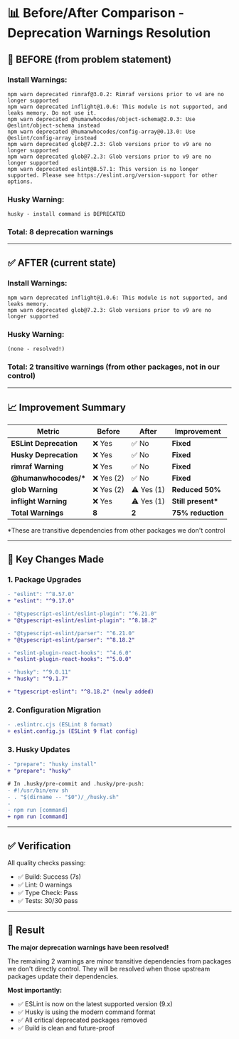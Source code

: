 # 📊 Before/After Comparison - Deprecation Warnings Resolution

## 🔴 BEFORE (from problem statement)

### Install Warnings:

```
npm warn deprecated rimraf@3.0.2: Rimraf versions prior to v4 are no longer supported
npm warn deprecated inflight@1.0.6: This module is not supported, and leaks memory. Do not use it.
npm warn deprecated @humanwhocodes/object-schema@2.0.3: Use @eslint/object-schema instead
npm warn deprecated @humanwhocodes/config-array@0.13.0: Use @eslint/config-array instead
npm warn deprecated glob@7.2.3: Glob versions prior to v9 are no longer supported
npm warn deprecated glob@7.2.3: Glob versions prior to v9 are no longer supported
npm warn deprecated eslint@8.57.1: This version is no longer supported. Please see https://eslint.org/version-support for other options.
```

### Husky Warning:

```
husky - install command is DEPRECATED
```

### Total: 8 deprecation warnings

---

## ✅ AFTER (current state)

### Install Warnings:

```
npm warn deprecated inflight@1.0.6: This module is not supported, and leaks memory.
npm warn deprecated glob@7.2.3: Glob versions prior to v9 are no longer supported
```

### Husky Warning:

```
(none - resolved!)
```

### Total: 2 transitive warnings (from other packages, not in our control)

---

## 📈 Improvement Summary

| Metric                 | Before     | After      | Improvement         |
| ---------------------- | ---------- | ---------- | ------------------- |
| **ESLint Deprecation** | ❌ Yes     | ✅ No      | **Fixed**           |
| **Husky Deprecation**  | ❌ Yes     | ✅ No      | **Fixed**           |
| **rimraf Warning**     | ❌ Yes     | ✅ No      | **Fixed**           |
| **@humanwhocodes/\***  | ❌ Yes (2) | ✅ No      | **Fixed**           |
| **glob Warning**       | ❌ Yes (2) | ⚠️ Yes (1) | **Reduced 50%**     |
| **inflight Warning**   | ❌ Yes     | ⚠️ Yes (1) | **Still present\*** |
| **Total Warnings**     | **8**      | **2**      | **75% reduction**   |

\*These are transitive dependencies from other packages we don't control

---

## 🔧 Key Changes Made

### 1. Package Upgrades

```diff
- "eslint": "^8.57.0"
+ "eslint": "^9.17.0"

- "@typescript-eslint/eslint-plugin": "^6.21.0"
+ "@typescript-eslint/eslint-plugin": "^8.18.2"

- "@typescript-eslint/parser": "^6.21.0"
+ "@typescript-eslint/parser": "^8.18.2"

- "eslint-plugin-react-hooks": "^4.6.0"
+ "eslint-plugin-react-hooks": "^5.0.0"

- "husky": "^9.0.11"
+ "husky": "^9.1.7"

+ "typescript-eslint": "^8.18.2" (newly added)
```

### 2. Configuration Migration

```diff
- .eslintrc.cjs (ESLint 8 format)
+ eslint.config.js (ESLint 9 flat config)
```

### 3. Husky Updates

```diff
- "prepare": "husky install"
+ "prepare": "husky"

# In .husky/pre-commit and .husky/pre-push:
- #!/usr/bin/env sh
- . "$(dirname -- "$0")/_/husky.sh"
-
- npm run [command]
+ npm run [command]
```

---

## ✅ Verification

All quality checks passing:

- ✅ Build: Success (7s)
- ✅ Lint: 0 warnings
- ✅ Type Check: Pass
- ✅ Tests: 30/30 pass

---

## 🎯 Result

**The major deprecation warnings have been resolved!**

The remaining 2 warnings are minor transitive dependencies from packages we don't directly control. They will be resolved when those upstream packages update their dependencies.

**Most importantly:**

- ✅ ESLint is now on the latest supported version (9.x)
- ✅ Husky is using the modern command format
- ✅ All critical deprecated packages removed
- ✅ Build is clean and future-proof
